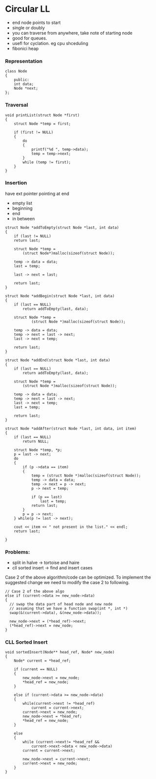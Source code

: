 # Circular LL

* end node points to start
* single or doubly
* you can traverse from anywhere, take note of starting node
* good for queues.
* usefl for cyclation. eg cpu shceduling
* fibonici heap

### Representation

```
class Node 
{ 
	public: 
	int data; 
	Node *next; 
};
```

### Traversal

```
void printList(struct Node *first) 
{ 
	struct Node *temp = first; 

	if (first != NULL) 
	{ 
		do
		{ 
			printf("%d ", temp->data); 
			temp = temp->next; 
		} 
		while (temp != first); 
	} 
} 

```

### Insertion

have ext pointer pointing at end

* empty list
* beginning 
* end 
* in between 
  
```
struct Node *addToEmpty(struct Node *last, int data)
{
	if (last != NULL)
	return last;

	struct Node *temp = 
		(struct Node*)malloc(sizeof(struct Node));

	temp -> data = data;
	last = temp;

	last -> next = last;

	return last;
}

struct Node *addBegin(struct Node *last, int data)
{
	if (last == NULL)
		return addToEmpty(last, data);

	struct Node *temp = 
			(struct Node *)malloc(sizeof(struct Node));

	temp -> data = data;
	temp -> next = last -> next;
	last -> next = temp;

	return last;
}

struct Node *addEnd(struct Node *last, int data)
{
	if (last == NULL)
		return addToEmpty(last, data);
	
	struct Node *temp = 
		(struct Node *)malloc(sizeof(struct Node));

	temp -> data = data;
	temp -> next = last -> next;
	last -> next = temp;
	last = temp;

	return last;
}

struct Node *addAfter(struct Node *last, int data, int item)
{
	if (last == NULL)
		return NULL;

	struct Node *temp, *p;
	p = last -> next;
	do
	{
		if (p ->data == item)
		{
			temp = (struct Node *)malloc(sizeof(struct Node));
			temp -> data = data;
			temp -> next = p -> next;
			p -> next = temp;

			if (p == last)
				last = temp;
			return last;
		}
		p = p -> next;
	} while(p != last -> next);

	cout << item << " not present in the list." << endl;
	return last;

}

```

### Problems:

* split in halve -> tortoise and haire
* cll sorted insert -> find and insert cases


Case 2 of the above algorithm/code can be optimized. To implement the suggested change we need to modify the case 2 to following.

```
// Case 2 of the above algo 
else if (current->data >= new_node->data) 
{ 
  // swap the data part of head node and new node 
  // assuming that we have a function swap(int *, int *) 
  swap(&(current->data), &(new_node->data));  
 
  new_node->next = (*head_ref)->next; 
  (*head_ref)->next = new_node; 
}
```

### CLL Sorted Insert

```
void sortedInsert(Node** head_ref, Node* new_node) 
{ 
	Node* current = *head_ref; 
	
	if (current == NULL) 
	{ 
		new_node->next = new_node; 
		*head_ref = new_node; 
	} 
	
	else if (current->data >= new_node->data) 
	{ 
		while(current->next != *head_ref) 
			current = current->next; 
		current->next = new_node; 
		new_node->next = *head_ref; 
		*head_ref = new_node; 
	} 
	
	else
	{ 
		while (current->next!= *head_ref && 
			current->next->data < new_node->data) 
		current = current->next; 
	
		new_node->next = current->next; 
		current->next = new_node; 
	} 
} 
```